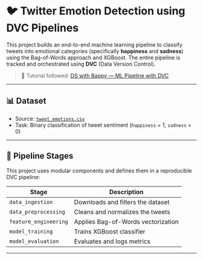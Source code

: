 # 🐦 Twitter Emotion Detection using DVC Pipelines

This project builds an end-to-end machine learning pipeline to classify tweets into emotional categories (specifically **happiness** and **sadness**) using the Bag-of-Words approach and XGBoost. The entire pipeline is tracked and orchestrated using **DVC** (Data Version Control).

> 🎥 Tutorial followed: [DS with Bappy — ML Pipeline with DVC](https://www.youtube.com/watch?v=w71RHxAWxaM&t=8950s)
---

## 📊 Dataset

- Source: [`tweet_emotions.csv`](https://raw.githubusercontent.com/entbappy/Branching-tutorial/refs/heads/master/tweet_emotions.csv)
- Task: Binary classification of tweet sentiment (`happiness` = 1, `sadness` = 0)

---

## 🚀 Pipeline Stages

This project uses modular components and defines them in a reproducible DVC pipeline:

| Stage               | Description                                |
|---------------------|--------------------------------------------|
| `data_ingestion`    | Downloads and filters the dataset          |
| `data_preprocessing`| Cleans and normalizes the tweets           |
| `feature_engineering` | Applies Bag-of-Words vectorization       |
| `model_training`    | Trains XGBoost classifier                  |
| `model_evaluation`  | Evaluates and logs metrics                 |

---

